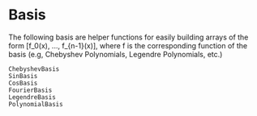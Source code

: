 # Basis

The following basis are helper functions for easily building arrays of the form [f_0(x), ..., f_{n-1}(x)], where f is the corresponding function of the basis (e.g, Chebyshev Polynomials, Legendre Polynomials, etc.)

```@docs
ChebyshevBasis
SinBasis
CosBasis
FourierBasis
LegendreBasis
PolynomialBasis
```
